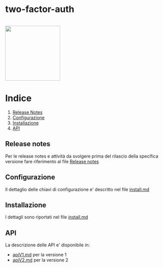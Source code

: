 # two-factor-auth
<br/>
<img src="docs/2fa-logo.png" height="175" />
<br/>


# Indice

1. [Release Notes](#Release-notes)
2. [Configurazione](#Configurazione)
3. [Installazione](#Installazione)
4. [API](#API)


## Release notes <a name='Release-notes'></a>
Per le release notes e attività da svolgere prima del rilascio della specifica versione fare riferimento al file [Release notes](docs/release-notes.md)

 ## Configurazione <a name='Configurazione'></a>
Il dettaglio delle chiavi di configurazione e' descritto nel file [install.md](docs/install.md#Configurazione)

## Installazione <a name="Installazione"></a>

I dettagli sono riportati nel file [install.md](docs/install.md)

## API <a name='API'></a>
La descrizione delle API e' disponibile in:
* [apiV1.md](docs/apiV1.md) per la versione 1
* [apiV2.md](docs/apiV2.md) per la versione 2






